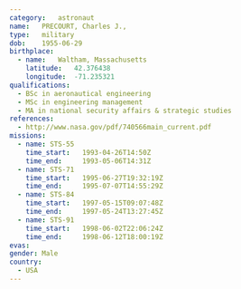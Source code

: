 ```yaml
---
category:	astronaut
name:	PRECOURT, Charles J.,
type:	military
dob:	1955-06-29
birthplace:
  - name:	Waltham, Massachusetts
    latitude:	42.376438
    longitude:	-71.235321
qualifications:
  - BSc in aeronautical engineering
  - MSc in engineering management
  - MA in national security affairs & strategic studies
references:
  - http://www.nasa.gov/pdf/740566main_current.pdf
missions:
  - name: STS-55
    time_start:   1993-04-26T14:50Z
    time_end:     1993-05-06T14:31Z
  - name: STS-71
    time_start:   1995-06-27T19:32:19Z
    time_end:     1995-07-07T14:55:29Z
  - name: STS-84
    time_start:   1997-05-15T09:07:48Z
    time_end:     1997-05-24T13:27:45Z
  - name: STS-91
    time_start:   1998-06-02T22:06:24Z
    time_end:     1998-06-12T18:00:19Z
evas:
gender:	Male
country:
  - USA
---
```

